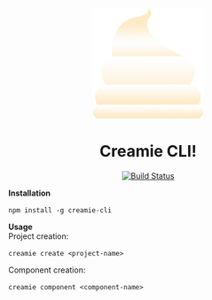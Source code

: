 <p align="center">
<p align="center"><img src="https://raw.githubusercontent.com/Haribalajiravi/creamie-cli/master/project-generator/creamie-project/src/assets/cream.png" alt="enter image description here" width="200"></p>
<h1 align="center" id="welcome-to-creamie-cli">Creamie CLI!</h1>
<p align="center"><a href="https://travis-ci.org/Haribalajiravi/creamie-cli"><img src="https://travis-ci.org/Haribalajiravi/creamie-cli.svg?branch=master" alt="Build Status"></a></p>
</p>
<p><strong>Installation</strong></p>
<pre><code>npm install -g creamie-cli
</code></pre>
<p><strong>Usage</strong><br>
Project creation:</p>
<pre><code>creamie create &lt;project-name&gt;
</code></pre>
<p>Component creation:</p>
<pre><code>creamie component &lt;component-name&gt;
</code></pre>

<!--stackedit_data:
eyJoaXN0b3J5IjpbLTQ1OTE0MTAxNl19
-->